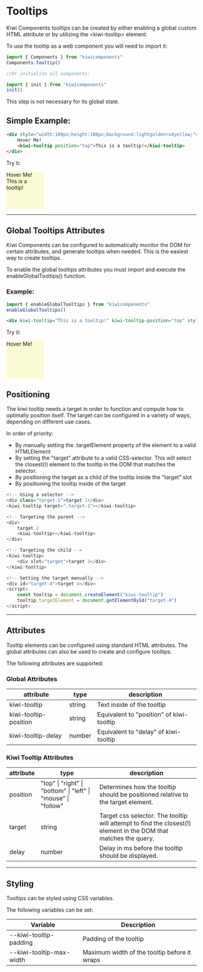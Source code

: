 # Tooltips

Kiwi Components tooltips can be created by either enabling a global custom HTML attribute or by utilizing the \<kiwi-tooltip> element.

To use the tooltip as a web component you will need to import it:

```javascript
import { Components } from "kiwicomponents"
Components.Tooltip()

//Or initialize all components:

import { init } from "kiwicomponents"
init()
```

This step is not necessary for its global state.

## Simple Example:

```html
<div style="width:100px;height:100px;background:lightgoldenrodyellow;">
	Hover Me!
	<kiwi-tooltip position="top">This is a tooltip!</kiwi-tooltip>
</div>
```

Try it:

<div style="width:100px;height:100px;background:lightgoldenrodyellow;">
	Hover Me!
	<kiwi-tooltip position="top">This is a tooltip!</kiwi-tooltip>
</div>

---

## Global Tooltips Attributes

Kiwi Components can be configured to automatically monitor the DOM for certain attributes, and generate tooltips when needed. This is the easiest way to create tooltips.

To enable the global tooltips attributes you must import and execute the enableGlobalTooltips() function.

### Example:

```javascript
import { enableGlobalTooltips } from "kiwicomponents"
enableGlobalTooltips()
```

```html
<div kiwi-tooltip="This is a tooltip!" kiwi-tooltip-position="top" style="width:100px;height:100px;background:lightgoldenrodyellow;">Hover Me!</div>
```

Try it:

<div kiwi-tooltip="This is a tooltip!" kiwi-tooltip-position="top" style="width:100px;height:100px;background:lightgoldenrodyellow;">
	Hover Me!
</div>

## Positioning

The kiwi tooltip needs a target in order to function and compute how to optimally position itself. The target can be configured in a variety of ways, depending on different use cases.

In order of priority:

-   By manually setting the .targetElement property of the element to a valid HTMLElement
-   By setting the "target" attribute to a valid CSS-selector. This will select the closest(!) element to the tooltip in the DOM that matches the selector.
-   By positioning the target as a child of the tooltip inside the "target" slot
-   By positioning the tooltip inside of the target

```javascript
<!-- Using a selector -->
<div class="target-1">target 1</div>
<kiwi-tooltip target=".target-1"></kiwi-tooltip>

<!-- Targeting the parent -->
<div>
	target 2
	<kiwi-tooltip></kiwi-tooltip>
</div>

<!-- Targeting the child -->
<kiwi-tooltip>
	<div slot="target">target 3</div>
</kiwi-tooltip>

<!-- Setting the target manually -->
<div id="target-4">target 4</div>
<script>
	const tooltip = document.createElement("kiwi-tooltip")
	tooltip.targetElement = document.getElementById("target-4")
</script>

```

---

## Attributes

Tooltip elements can be configured using standard HTML attributes. The global attributes can also be used to create and configure tooltips.

The following attributes are supported:

### Global Attributes

| attribute                | type   | description                                 |
| ------------------------ | ------ | ------------------------------------------- |
| kiwi-tooltip             | string | Text inside of the tooltip                  |
| kiwi-tooltip-position    | string | Equivalent to "position" of kiwi-tooltip    |
| kiwi-tooltip-delay       | number | Equivalent to "delay" of kiwi-tooltip       |

### Kiwi Tooltip Attributes

| attribute | type                                                          | description                                                                                                     |
| --------- | ------------------------------------------------------------- | --------------------------------------------------------------------------------------------------------------- |
| position  | "top" \| "right" \| "bottom" \| "left" \| "mouse" \| "follow" | Determines how the tooltip should be positioned relative to the target element.                                 |
| target    | string                                                        | Target css selector. The tooltip will attempt to find the closest(!) element in the DOM that matches the query. |
| delay     | number                                                        | Delay in ms before the tooltip should be displayed.                                                             |

---

## Styling

Tooltips can be styled using CSS variables.

The following variables can be set:

| Variable                 | Description                                  |
| ------------------------ | -------------------------------------------- |
| --kiwi-tooltip-padding   | Padding of the tooltip                       |
| --kiwi-tooltip-max-width | Maximum width of the tooltip before it wraps |
